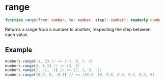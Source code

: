 # range

```ts
function range(from: number, to: number, step?: number): readonly number[];
```

Returns a range from a number to another, respecting the step between each value.

## Example

```ts
numbers.range(-1, 2) // => [-1, 0, 1, 2]
numbers.range(4, 5.1) // => [4, 5]
numbers.range(2, -1, -1) // => [2, 1, 0, -1]
numbers.range(10.2, 9, -0.2) // => [10.2, 10, 9.8, 9.6, 9.4, 9.2, 9]
```
